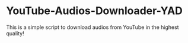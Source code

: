 # YouTube-Audios-Downloader-YAD
This is a simple script to download audios from YouTube in the highest quality!
